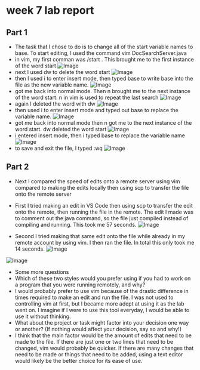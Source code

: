 # week 7 lab report


## Part 1
* The task that I chose to do is to change all of the start variable names to base. To start editing, I used the command vim DocSearchServer.java
* in vim, my first comman was /start <Enter>. This brought me to the first instance of the word start
 ![Image](l7sc1.png)
* next I used dw to delete the word start
 ![Image](l7sc2.png)
* then I used i to enter insert mode, then typed base to write base into the file as the new variable name.
 ![Image](l7sc3.png)
* <Escape> got me back into normal mode. Then n brought me to the next instance of the word start. n in vim is used to repeat the last search
 ![Image](l7sc4.png)
* again I deleted the word with dw
 ![Image](l7sc5.png)
* then used i to enter insert mode and typed out base to replace the variable name.
 ![Image](l7sc6.png)
* <Escape> got me back into normal mode then n got me to the next instance of the word start. dw deleted the word start
 ![Image](l7sc7.png)
* i entered insert mode, then i typed base to replace the variable name
 ![Image](l7sc8.png)
* to save and exit the file, I typed :wq <Enter>
 ![Image](l7sc9.png)
  
## Part 2
  * Next I compared the speed of edits onto a remote server using vim compared to making the edits locally then using scp to transfer the file onto the remote server 
  
  * First I tried making an edit in VS Code then using scp to transfer the edit onto the remote, then running the file in the remote.  The edit I made was to comment out the java command, so the file just compiled instead of compiling and running. This took me 57 seconds.
  ![Image](w7sc21.png)
  
  * Second I tried making that same edit onto the file while already in my remote account by using vim. I then ran the file. In total this only took me 14 seconds. 
  ![Image](w7sc22.png)
  
  ![Image](w7sc23.png)
  
  * Some more questions
  * Which of these two styles would you prefer using if you had to work on a program that you were running remotely, and why?
* I would probably prefer to use vim because of the drastic difference in times required to make an edit and run the file. I was not used to controlling vim at first, but I became more adept at using it as the lab went on. I imagine if I were to use this tool everyday, I would be able to use it without thinking. 
* What about the project or task might factor into your decision one way or another? (If nothing would affect your decision, say so and why!)
* I think that the main factor would be the amount of edits that need to be made to the file. If there are just one or two lines that need to be changed, vim would probably be quicker. If there are many changes that need to be made or things that need to be added, using a text editor would likely be the better choice for its ease of use. 
